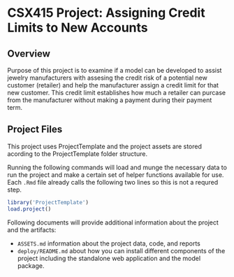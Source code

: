 # CSX415 Project: Assigning Credit Limits to New Accounts

## Overview

Purpose of this project is to examine if a model can be developed to assist jewelry manufacturers with assesing the credit risk of a potential new customer (retailer) and help the manufacturer assign a credit limit for that new customer. This credit limit establishes how much a retailer can purcase from the manufacturer without making a payment during their payment term.

## Project Files

This project uses ProjectTemplate and the project assets are stored acording to the ProjectTemplate folder structure.

Running the following commands will load and munge the necessary data to run the project and make a certain set of helper functions available for use. Each `.Rmd` file already calls the following two lines so this is not a requred step.

``` r
library('ProjectTemplate')
load.project()
```

Following documents will provide additional information about the project and the artifacts:

* `ASSETS.md` information about the project data, code, and reports  
* `deploy/README.md` about how you can install different components of the project including the standalone web application and the model package.
